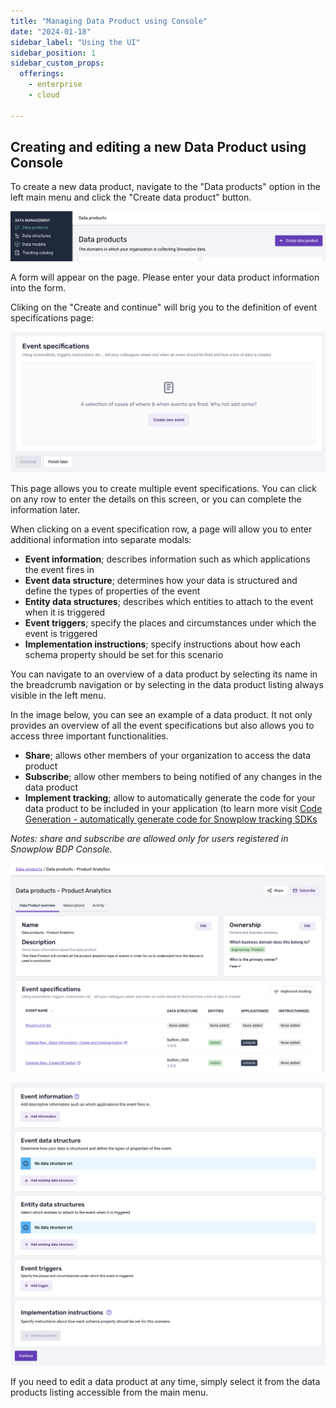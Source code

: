 ```yaml
---
title: "Managing Data Product using Console"
date: "2024-01-18"
sidebar_label: "Using the UI"
sidebar_position: 1
sidebar_custom_props:
  offerings:
    - enterprise
    - cloud

---
```


## Creating and editing a new Data Product using Console

To create a new data product, navigate to the "Data products" option in the left main menu and click the "Create data product" button. 

![Create data product](images/image-1.png)

A form will appear on the page. Please enter your data product information into the form.

Cliking on the "Create and continue" will brig you to the definition of event specifications page:

![Event specifications](images/image-2.png)

This page allows you to create multiple event specifications. You can click on any row to enter the details on this screen, or you can complete the information later.

When clicking on a event specification row, a page will allow you to enter additional information into separate modals:

- **Event information**; describes information such as which applications the event fires in
- **Event data structure**; determines how your data is structured and define the types of properties of the event
- **Entity data structures**; describes which entities to attach to the event when it is triggered
- **Event triggers**; specify the places and circumstances under which the event is triggered
- **Implementation instructions**; specify instructions about how each schema property should be set for this scenario

You can navigate to an overview of a data product by selecting its name in the breadcrumb navigation or by selecting in the data product listing always visible in the left menu.

In the image below, you can see an example of a data product. It not only provides an overview of all the event specifications but also allows you to access three important functionalities.

- **Share**; allows other members of your organization to access the data product 
- **Subscribe**; allow other members to being notified of any changes in the data product
- **Implement tracking**; allow to automatically generate the code for your data product to be included in your application (to learn more visit [Code Generation - automatically generate code for Snowplow tracking SDKs](/docs/collecting-data/code-generation/index.md) 

*Notes: share and subscribe are allowed only for users registered in Snowplow BDP Console.*

![Data product overview](images/image-4.png)

![Event specification details](images/image-3.png)

If you need to edit a data product at any time, simply select it from the data products listing accessible from the main menu.